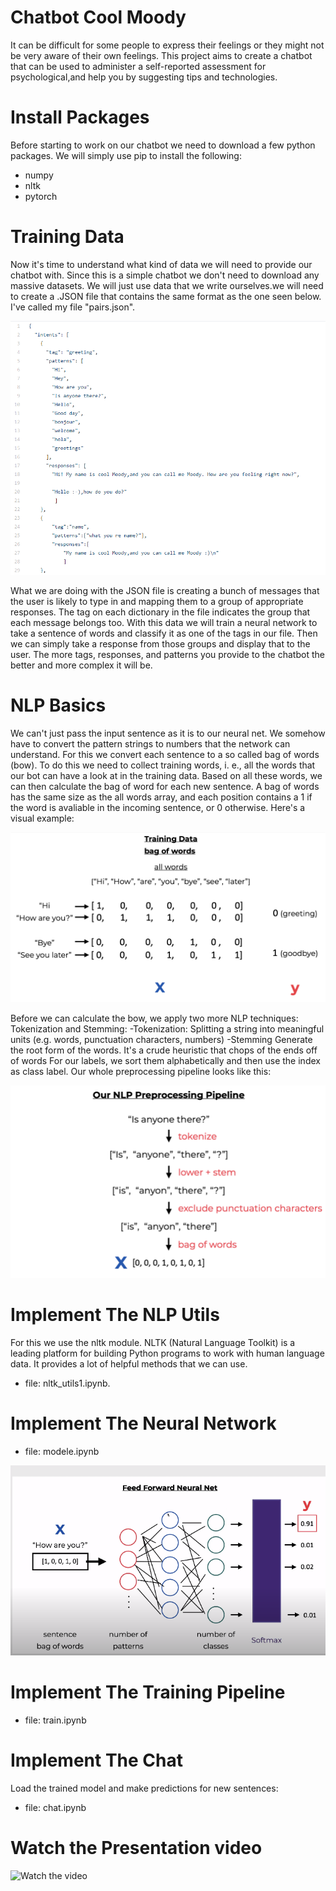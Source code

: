 # Chatbot Cool Moody
It can be difficult for some people to express their feelings or they might not be very aware of their own feelings. This project aims to create a chatbot that can be used to administer a self-reported assessment for psychological,and help you by suggesting tips and technologies.  

# Install Packages
Before starting to work on our chatbot we need to download a few python packages.
We will simply use pip to install the following:
- numpy
- nltk
- pytorch

# Training Data
Now it's time to understand what kind of data we will need to provide our chatbot with. Since this is a simple chatbot we don't need to download any massive datasets. We will just use data that we write ourselves.we will need to create a .JSON file that contains the same format as the one seen below. I've called my file "pairs.json".


![alt text](https://github.com/chaimaeAH/chatbot/blob/master/pairs_img.png)


What we are doing with the JSON file is creating a bunch of messages that the user is likely to type in and mapping them to a group of appropriate responses. The tag on each dictionary in the file indicates the group that each message belongs too. With this data we will train a neural network to take a sentence of words and classify it as one of the tags in our file. Then we can simply take a response from those groups and display that to the user. The more tags, responses, and patterns you provide to the chatbot the better and more complex it will be.

#  NLP Basics
We can't just pass the input sentence as it is to our neural net. We somehow have to convert the pattern strings to numbers that the network can understand. For this we convert each sentence to a so called bag of words (bow). To do this we need to collect training words, i. e., all the words that our bot can have a look at in the training data. Based on all these words, we can then calculate the bag of word for each new sentence. A bag of words has the same size as the all words array, and each position contains a 1 if the word is avaliable in the incoming sentence, or 0 otherwise. Here's a visual example:


![alt text](https://github.com/chaimaeAH/chatbot/blob/master/nlp_basic1.png)


Before we can calculate the bow, we apply two more NLP techniques: Tokenization and Stemming:
-Tokenization: Splitting a string into meaningful units (e.g. words, punctuation characters, numbers)
-Stemming Generate the root form of the words. It's a crude heuristic that chops of the ends off of words
For our labels, we sort them alphabetically and then use the index as class label. Our whole preprocessing pipeline looks like this:


![alt text](https://github.com/chaimaeAH/chatbot/blob/master/nlp_basic2.png)



# Implement The NLP Utils
For this we use the nltk module. NLTK (Natural Language Toolkit) is a leading platform for building Python programs to work with human language data. It provides a lot of helpful methods that we can use.
- file: nltk_utils1.ipynb.

# Implement The Neural Network

- file: modele.ipynb

![alt text](https://github.com/chaimaeAH/chatbot/blob/master/model_pic.png)

# Implement The Training Pipeline

- file: train.ipynb

# Implement The Chat
Load the trained model and make predictions for new sentences:

- file: chat.ipynb

# Watch the Presentation video 

![Watch the video](https://www.youtube.com/watch?v=Gl96mdOO9Zs)

